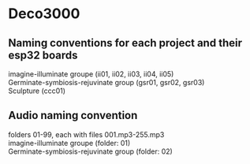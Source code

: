 # Deco3000

## Naming conventions for each project and their esp32 boards  
imagine-illuminate groupe (ii01, ii02, ii03, ii04, ii05)  
Germinate-symbiosis-rejuvinate group (gsr01, gsr02, gsr03)  
Sculpture (ccc01)  

## Audio naming convention
folders 01-99, each with files 001.mp3-255.mp3  
imagine-illuminate groupe (folder: 01)  
Germinate-symbiosis-rejuvinate group (folder: 02)  
